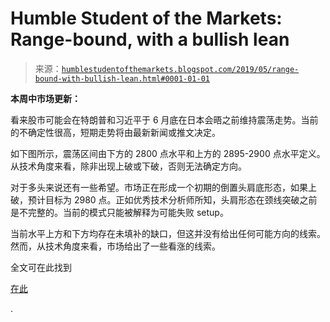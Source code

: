 <!--yml

类别：未分类

date: 2024-05-18 02:29:37

-->

# Humble Student of the Markets: Range-bound, with a bullish lean

> 来源：[`humblestudentofthemarkets.blogspot.com/2019/05/range-bound-with-bullish-lean.html#0001-01-01`](https://humblestudentofthemarkets.blogspot.com/2019/05/range-bound-with-bullish-lean.html#0001-01-01)

**本周中市场更新：**

看来股市可能会在特朗普和习近平于 6 月底在日本会晤之前维持震荡走势。当前的不确定性很高，短期走势将由最新新闻或推文决定。

如下图所示，震荡区间由下方的 2800 点水平和上方的 2895-2900 点水平定义。从技术角度来看，除非出现上破或下破，否则无法确定方向。

对于多头来说还有一些希望。市场正在形成一个初期的倒置头肩底形态，如果上破，预计目标为 2980 点。正如优秀技术分析师所知，头肩形态在颈线突破之前是不完整的。当前的模式只能被解释为可能失败 setup。

当前水平上方和下方均存在未填补的缺口，但这并没有给出任何可能方向的线索。然而，从技术角度来看，市场给出了一些看涨的线索。

全文可在此找到

[在此](https://humblestudentofthemarkets.com/2019/05/22/range-bound-with-a-bullish-lean/)

.
